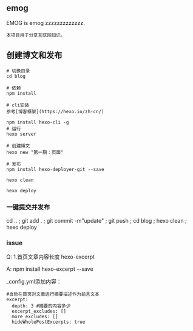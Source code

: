 ## emog
EMOG is emog zzzzzzzzzzzzz.

```
本项目用于分享互联网知识。
```
## 创建博文和发布
```
# 切换目录
cd blog

# 依赖
npm install

# cli安装
参考[博客框架](https://hexo.io/zh-cn/)

npm install hexo-cli -g
# 运行
hexo server

# 创建博文
hexo new "第一期：页面"

# 发布
npm install hexo-deployer-git --save

hexo clean 

hexo deploy

```

### 一键提交并发布

cd .. ; git add . ; git commit -m"update" ; git push ; cd blog ; hexo clean ; hexo deploy

### issue

Q: 1.首页文章内容长度
hexo-excerpt

A: npm install hexo-excerpt --save

_config.yml添加内容：

```
#自动在首页对文章进行摘要描述作为前言文本
excerpt:
  depth: 3 #摘要的内容多少
  excerpt_excludes: []
  more_excludes: []
  hideWholePostExcerpts: true
```

